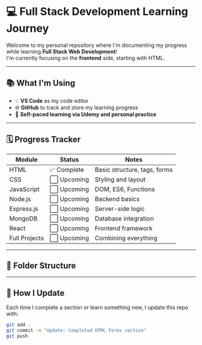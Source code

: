 # 💻 Full Stack Development Learning Journey

Welcome to my personal repository where I'm documenting my progress while learning **Full Stack Web Development**!  
I'm currently focusing on the **frontend** side, starting with HTML.

---

## 📚 What I'm Using
- 💡 **VS Code** as my code editor
- 🌐 **GitHub** to track and store my learning progress
- 🧠 **Self-paced learning via Udemy and personal practice**

---

## 🗓️ Progress Tracker

| Module        | Status     | Notes                     |
|---------------|------------|---------------------------|
| HTML          | ✅ Complete | Basic structure, tags, forms |
| CSS           | ⬜ Upcoming | Styling and layout        |
| JavaScript    | ⬜ Upcoming | DOM, ES6, Functions       |
| Node.js       | ⬜ Upcoming | Backend basics            |
| Express.js    | ⬜ Upcoming | Server-side logic         |
| MongoDB       | ⬜ Upcoming | Database integration      |
| React         | ⬜ Upcoming | Frontend framework        |
| Full Projects | ⬜ Upcoming | Combining everything      |

---

## 📁 Folder Structure


---

## 🔄 How I Update

Each time I complete a section or learn something new, I update this repo with:

```bash
git add .
git commit -m "Update: Completed HTML Forms section"
git push
